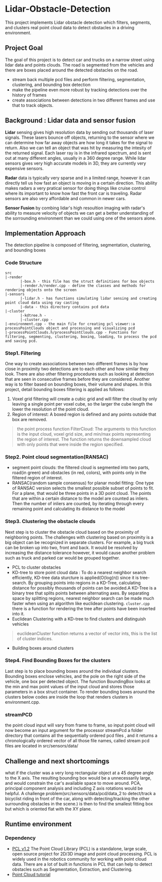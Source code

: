 # Lidar-Obstacle-Detection
This project implements Lidar obstacle detection which filters, segments, and clusters real point cloud data to detect obstacles in a driving environment.

## Project Goal
The goal of this project is to detect car and trucks on a narrow street using lidar data and points clouds.
The road is segmented from the vehicles and there are boxes placed around the detected obstacles on the road.
* stream back multiple pcd files and perform filtering, segmentation, clustering, and bounding box detection
* make the pipeline even more robust by tracking detections over the history of frames
* create associations between detections  in two different frames and use that to track objects.

## Background  : Lidar data and sensor fusion
**Lidar** sensing gives high resolution data by sending out thousands of laser signals. These lasers bounce off objects, returning to the sensor where we can determine how far away objects are how long it takes for the signal to return. Also we can tell an object that was hit by measuring the intesity of the returned signal. Each laser ray is in the infrared spectrum, and is sent out at many different angles, usually in a 360 degree range. While lidar sensors gives very high accurate models in 3D, they are currently very expensive sensors.

**Radar** data is typically very sparse and in a limited range, however it can directly tell us how fast an object is moving in a certain direction. This ability makes radars a very pratical sensor for doing things like cruise control where its important to know how fast the front car is traveling. Radar sensors are also very affordable and common in newer cars.

**Sensor Fusion** by combing lidar's high resoultion imaging with radar's ability to measure velocity of objects we can get a better understanding of the sorrounding environment than we could using one of the sensors alone.

## Implementation Approach
 The detection pipeline is composed of filtering, segmentation, clustering, and bounding boxes
### Code Structure
```
src
|-render
       |-box.h - this file has the struct definitions for box objects
       |-render.h/render.cpp - define the classes and methods for rendering objects onto the screen
|-sensors
       |-lidar.h - has functions simulating lidar sensing and creating point cloud data using ray casting
       |-data - this directory contains pcd data
|-cluster
       |-kdtree.h - 
       |-cluster.cpp - 
|-environment.cpp - the main file for creating pcl viewer::a processPointClouds object and processing and visualizing pcd
|-processPointClouds.h/processPointClouds.cpp - Functions for filtering, segmenting, clustering, boxing, loading, to process the pcd and saving pcd.
```
### Step1. Filtering 
 One way to create associations between two different frames is by how close in proximity two detections are to each other and how similar they look. There are also other filtering procedures such as looking at detection that are seen in consecutive frames before they are considered.  Another way is to filter based on bounding boxes, their volume and shapes. In this project, detail bounding boxes filtering is applied as follows: 
 1. Voxel grid filtering will create a cubic grid and will filter the cloud by only leaving a single point per voxel cube, so the larger the cube length the lower the resolution of the point cloud.
 2. Region of interest: A boxed region is defined and any points outside that box are removed.
> the point process function FilterCloud: The arguments to this function is the input cloud, voxel grid size, and min/max points representing the region of interest. The function returns the downsampled cloud with only points that were inside the region specified.
 
### Step2. Point cloud segmentation(RANSAC) 
- segment point clouds:  the filtered cloud is segmented into two parts, road(in green) and obstacles (in red, colors),  with points only in the filtered region of interest.
- RANSAC(random sample consensus)  for planar model fitting: One type of RANSAC version selects the smallest possible subset of points to fit. For a plane, that would be three points in a 3D point cloud. The points that are within a certain distance to the model are counted as inliers. Then the number of inliers are counted, by iterating through every remaining point and calculating its distance to the model

### Step3. Clustering the obstacle clouds
Next step is to cluster the obstacle cloud based on the proximity of neighboring points.  The challenges with clustering based on proximity is a big object  can be recognized in separate clusters. For example, a big truck can be broken up into two, front and back. It would be resolved by increasing the distance tolerance however, it would cause another problem such as truck and parked car would be grouped together.
- PCL to cluster obstacles
- KD-tree to store point cloud data : To do a nearest neighbor search efficiently, KD-tree data sturcture is applied(O(log(n)) since it is tree-search. By grouping points into regions in a KD-Tree, calculating distance for possibly thousands of points can be avoided.A KD-Tree is a binary tree that splits points between alternating axes. By separating space by splitting regions, nearest neighbor search can be made much faster when using an algorithm like euclidean clustering.
`cluster.cpp` there is a function for rendering the tree after points have been inserted into it.
- Euclidean Clustering with a KD-tree to find clusters and distinguish vehicles
> euclideanCluster function returns a vector of vector ints, this is the list of cluster indices.
- Building boxes around clusters

### Step4. Find Bounding Boxes for the clusters
Last step is to place bounding boxes around the individual clusters. Bounding boxes enclose vehicles, and the pole on the right side of the vehicle,  one box per detected object. The function BoundingBox looks at the min and max point values of the input cloud and stores those parameters in a box struct container. To render bounding boxes around the clusters below codes are inside the loop that renders clusters in environment.cpp.

### streamPCD
the point cloud input will vary from frame to frame, so input point cloud will now become an input argument for the processor
streamPcd a folder directory that contains all the sequentially ordered pcd files , and it returns a chronologically ordered vector of all those file names, called stream
 pcd files are located in src/sensors/data/

## Challenge and next shortcomings
what if the cluster was a very long rectangular object at a 45 degree angle to the X axis. The resulting bounding box would be a unnecessarily large, and would constrain the car's available space to move around. PCA, principal component analysis and including Z axis rotations would be helpful. A challenge problem(src/sensors/data/pcd/data_2 to  detect/track a bicyclist riding in front of the car, along with detecting/tracking the other surrounding obstacles in the scene.) is then to find the smallest fitting box but which is oriented flat with the XY plane.

## Runtime environment 
### Dependency
* [PCL v1.2](https://github.com/PointCloudLibrary/pcl)
The Point Cloud Library (PCL) is a standalone, large scale, open source project for 2D/3D image and point cloud processing. PCL is widely used in the robotics community for working with point cloud data. There are a lot of built in functions in PCL that can help to detect obstacles such as Segmentation, Extraction, and Clustering.
* [Point Cloud tutorial](https://pcl.readthedocs.io/projects/tutorials/en/latest/using_pcl_pcl_config.html#using-pcl-pcl-config)
